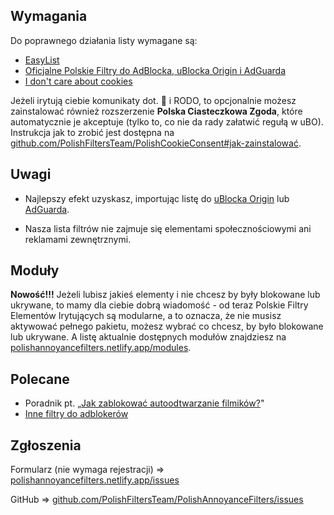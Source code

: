 ---
---
## Wymagania
Do poprawnego działania listy wymagane są:

* [EasyList](abp:subscribe?location=https%3A%2F%2Feasylist.to%2Feasylist%2Feasylist.txt&title=EasyList)
* [Oficjalne Polskie Filtry do AdBlocka, uBlocka Origin i AdGuarda](abp:subscribe?location=https%3A%2F%2Fraw.githubusercontent.com%2FMajkiIT%2Fpolish-ads-filter%2Fmaster%2Fpolish-adblock-filters%2Fadblock.txt&title=Oficjalne%20Polskie%20Filtry%20do%20AdBlocka%2C%20uBlocka%20i%20AdGuarda)
* [I don't care about cookies](abp:subscribe?location=https%3A%2F%2Fwww.i-dont-care-about-cookies.eu%2Fabp%2F&amp;title=I%20don%27t%20care%20about%20cookies)

Jeżeli irytują ciebie komunikaty dot. :cookie: i RODO, to opcjonalnie możesz zainstalować również rozszerzenie **Polska Ciasteczkowa Zgoda**, które automatycznie je akceptuje (tylko to, co nie da rady załatwić regułą w uBO). Instrukcja jak to zrobić jest dostępna na [github.com/PolishFiltersTeam/PolishCookieConsent#jak-zainstalować](https://github.com/PolishFiltersTeam/PolishCookieConsent#jak-zainstalowa%C4%87).

## Uwagi
* Najlepszy efekt uzyskasz, importując listę do [uBlocka Origin](https://github.com/gorhill/uBlock/releases) lub [AdGuarda](https://github.com/AdguardTeam/AdguardBrowserExtension#installation).

* Nasza lista filtrów nie zajmuje się elementami społecznościowymi ani reklamami zewnętrznymi.

## Moduły
**Nowość!!!** Jeżeli lubisz jakieś elementy i nie chcesz by były blokowane lub ukrywane, to mamy dla ciebie dobrą wiadomość - od teraz Polskie Filtry Elementów Irytujących są modularne, a to oznacza, że nie musisz aktywować pełnego pakietu, możesz wybrać co chcesz, by było blokowane lub ukrywane. A listę aktualnie dostępnych modułów znajdziesz na [polishannoyancefilters.netlify.app/modules](/modules/).

## Polecane
* Poradnik pt. „[Jak zablokować autoodtwarzanie filmików?](https://github.com/PolishFiltersTeam/PolishAnnoyanceFilters/wiki/Jak-zablokowa%C4%87-autoodtwarzanie-filmik%C3%B3w%3F)"
* [Inne filtry do adblokerów](/otherfiltersforadblockers/)

## Zgłoszenia

Formularz (nie wymaga rejestracji) => [polishannoyancefilters.netlify.app/issues](/issues/)

GitHub => [github.com/PolishFiltersTeam/PolishAnnoyanceFilters/issues](https://github.com/PolishFiltersTeam/PolishAnnoyanceFilters/issues)

